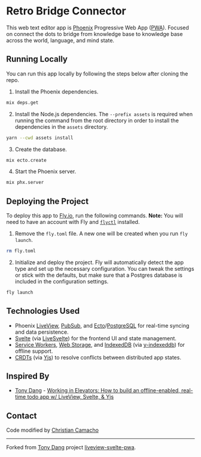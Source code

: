 # Retro Bridge Connector

This web text editor app is [Phoenix](https://www.phoenixframework.org/) 
Progressive Web App ([PWA](https://developer.mozilla.org/en-US/docs/Web/Progressive_web_apps)). Focused on connect the dots to bridge from knowledge base to knowledge base across the world, language, and mind state.

## Running Locally

You can run this app locally by following the steps below after cloning the repo.

1. Install the Phoenix dependencies.

```sh
mix deps.get
```

2. Install the Node.js dependencies. The `--prefix assets` is required when running
the command from the root directory in order to install the dependencies in the
`assets` directory.

```sh
yarn --cwd assets install
```

3. Create the database.

```sh
mix ecto.create
```

4. Start the Phoenix server.

```sh
mix phx.server
```

## Deploying the Project

To deploy this app to [Fly.io](https://fly.io/), run the following commands.
**Note:** You will need to have an account with Fly and
[`flyctl`](https://fly.io/docs/hands-on/install-flyctl/) installed.

1. Remove the `fly.toml` file. A new one will be created when you run `fly launch`. 

```sh
rm fly.toml
```

2. Initialize and deploy the project. Fly will automatically detect the app type
and set up the necessary configuration. You can tweak the settings or stick with
the defaults, but make sure that a Postgres database is included in the
configuration settings.

```sh
fly launch
```

## Technologies Used

- Phoenix [LiveView](https://github.com/phoenixframework/phoenix_live_view),
  [PubSub](https://hexdocs.pm/phoenix/channels.html#pubsub), and
  [Ecto](https://github.com/elixir-ecto/ecto/tree/v3.11.1)/[PostgreSQL](https://www.postgresql.org/)
  for real-time syncing and data persistence.
- [Svelte](https://svelte.dev/) (via [LiveSvelte](https://github.com/woutdp/live_svelte))
  for the frontend UI and state management.
- [Service Workers](https://developer.mozilla.org/en-US/docs/Web/API/Service_Worker_API), 
  [Web Storage](https://developer.mozilla.org/en-US/docs/Web/API/Web_Storage_API), and
  [IndexedDB](https://developer.mozilla.org/en-US/docs/Web/API/IndexedDB_API) 
  (via [y-indexeddb](https://github.com/yjs/y-indexeddb)) for offline support.
- [CRDTs](https://crdt.tech/) (via [Yjs](https://github.com/yjs/yjs)) to resolve conflicts between 
  distributed app states.

## Inspired By

- [Tony Dang](https://tonydang.com) - [Working in Elevators: How to build an offline-enabled, real-time todo app w/ LiveView, Svelte, & Yjs](https://www.youtube.com/watch?v=PX9-lq0LL9Q)

## Contact

Code modified by [Christian Camacho](mailto:chris.ca.dev@gmail.com)

---

Forked from [Tony Dang](https://tonydang.com) project [liveview-svelte-pwa](https://github.com/thisistonydang/liveview-svelte-pwa).